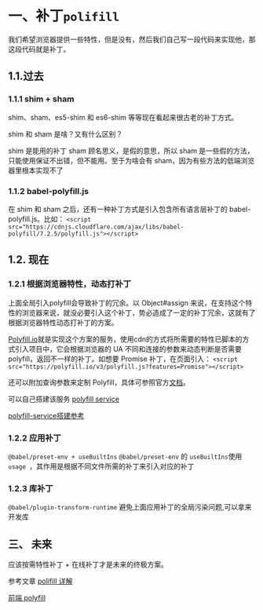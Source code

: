 # 一、补丁`polifill`
我们希望浏览器提供一些特性，但是没有，然后我们自己写一段代码来实现他，那这段代码就是补丁。

## 1.1.过去 
### 1.1.1 shim + sham
shim、sham、es5-shim 和 es6-shim 等等现在看起来很古老的补丁方式。

shim 和 sham 是啥？又有什么区别？

shim 是能用的补丁
sham 顾名思义，是假的意思，所以 sham 是一些假的方法，只能使用保证不出错，但不能用。至于为啥会有 sham，因为有些方法的低端浏览器里根本实现不了

###  1.1.2 babel-polyfill.js
在 shim 和 sham 之后，还有一种补丁方式是引入包含所有语言层补丁的 babel-polyfill.js。比如：
`<script src="https://cdnjs.cloudflare.com/ajax/libs/babel-polyfill/7.2.5/polyfill.js"></script>`

## 1.2. 现在

###  1.2.1 根据浏览器特性，动态打补丁
上面全局引入polyfill会导致补丁的冗余。以 Object#assign 来说，在支持这个特性的浏览器来说，就没必要引入这个补丁，势必造成了一定的补丁冗余，这就有了根据浏览器特性动态打补丁的方案。
 
[Polyfill.io](https://polyfill.io/v3/)就是实现这个方案的服务，使用cdn的方式将所需要的特性已脚本的方式引入项目中，它会根据浏览器的 UA 不同和连接的参数来动态判断是否需要polyfill，返回不一样的补丁。如想要 Promise 补丁，在页面引入：
`<script src="https://polyfill.io/v3/polyfill.js?features=Promise"></script>`

还可以附加查询参数来定制 Polyfill，具体可参照官方[文档](https://polyfill.io/v3/url-builder/)。
 
 可以自己搭建该服务 [polyfill service](https://github.com/Financial-Times/polyfill-service)
 
 [polyfill-service搭建参考](https://juejin.cn/post/6982360866385723399)

### 1.2.2 应用补丁 
`@babel/preset-env + useBuiltIns`
`@babel/preset-env` 的 `useBuiltIns`使用`usage `，其作用是根据不同文件所需的补丁来引入对应的补丁


### 1.2.3 库补丁
`@babel/plugin-transform-runtime`
 避免上面应用补丁的全局污染问题,可以拿来开发库

## 三、 未来
应该按需特性补丁 + 在线补丁才是未来的终极方案。

参考文章
[polifill 详解](https://blog.csdn.net/gwdgwd123/article/details/86686112)
 
[前端 polyfill](https://juejin.cn/post/6844903877418942478)